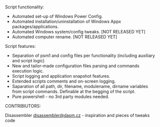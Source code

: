 Script functionality:
- Automated set-up of Windows Power Config.
- Automated installation/uninstallation of Windows Appx packages/applications.
- Automated Windows system/config tweaks. [NOT RELEASED YET]
- Automated computer rename. [NOT RELEASED YET]

Script features:
- Separation of psm1 and config files per functionality (including auxiliary and script logic)
- New and tailor-made configuration files parsing and commands execution logic.
- Script logging and application snapshot features.
- Extended scripts comments and on-screen logging.
- Saparation of all path, dir, filename, modulename, dirname variables from script commands. Definable at the begging of the script.
- Pure powershell - no 3rd party modules needed.

CONTRIBIUTORS:

Disassembler <disassembler@dasm.cz> - inspiration and pieces of tweaks code




